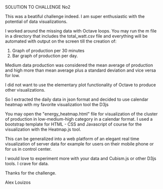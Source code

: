SOLUTION TO CHALLENGE No2 

This was a beatiful challenge indeed. I am super enthusiastic with the potential of data visualizations. 

I worked around the missing data with Octave loops. 
You may run the m file in a directory that includes the total_watt.csv file and 
everything will be automated with output on the screen till the creation of:   

1) Graph of production per 30 minutes 
2) Bar graph of production per day. 

Medium data production was considered the mean average of production and high more than mean average plus a standard deviation and vice versa for low. 

I did not want to use the elementary plot functionality of Octave to produce other 
visualizations. 

So I extracted the daily data in json format and decided to use calendar heatmap with my 
favorite visualization tool the D3js 

You may open the "energy_heatmap.html" file for visualization of the cluster of production in low-medium-high 
category in a calendar format. I used a bootstrap template for HTML - CSS and Javascript of course for the visualization with the Heatmap.js tool. 

This can be generalized into a web platform of an elegant real time visualization of server data for example for users on their mobile phone or for us in control center. 

I would love to experiment more with your data and Cubism.js or other D3js tools. I crave for data.

Thanks for the challenge. 

Alex Louizos 